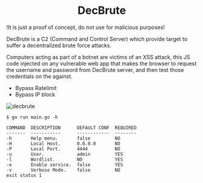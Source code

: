 <h1 align="center">DecBrute</h1>

!It is just a proof of concept, do not use for malicious purposes! 

DecBrute is a C2 (Command and Control Server) which provide target to suffer a decentralized brute force attacks.

Computers acting as part of a botnet are victims of an XSS attack, this JS code injected on any vulnerable web app that makes the browser to request the username and password from DecBrute server, and then test those credentials on the against.

- Bypass Ratelimit
- Bypass IP block

![decbrute](https://user-images.githubusercontent.com/62824857/137057973-be675382-1567-4a28-a2d1-41835b7fc5a8.png)

```
$ go run main.go -h
 
COMMAND  DESCRIPTION      DEFAULT CONF  REQUIRED
-------  -----------      ------------  --------
-h       Help menu.       false         NO
-H       Local Host.      0.0.0.0       NO
-P       Local Port.      4444          NO
-u       User.            admin         YES
-l       Wordlist.        NO            YES
-e       Enable service.  false         YES
-v       Verbose Mode.    false         NO
exit status 1
```
